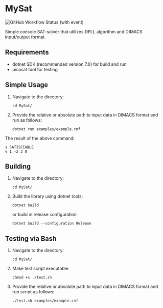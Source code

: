# MySat

![GitHub Workflow Status (with event)](https://img.shields.io/github/actions/workflow/status/PolinaSavelyeva/MySat/ci.yml)

Simple console SAT-solver that utilizes DPLL algorithm and DIMACS input/output format.

## Requirements

- dotnet SDK (recommended version 7.0) for build and run
- picosat tool for testing

## Simple Usage

1. Navigate to the directory:

    ```
    cd MySat/
    ```

2. Provide the relative or absolute path to input data in DIMACS format and run as follows:

    ```
    dotnet run examples/example.cnf
    ```

The result of the above command:
    
```
s SATISFIABLE
v 1 -2 3 0
```

## Building

1. Navigate to the directory:

    ```
    cd MySat/
    ```

2. Build the library using dotnet tools:

    ```
    dotnet build
    ```
   
   or build in release configuration

   ```
   dotnet build --configuration Release
   ```

## Testing via Bash

1. Navigate to the directory:

    ```
    cd MySat/
    ```

2. Make test script executable:

    ```
    chmod +x ./test.sh
    ```

3. Provide the relative or absolute path to input data in DIMACS format and run script as follows:

    ```
    ./test.sh examples/example.cnf
    ```
